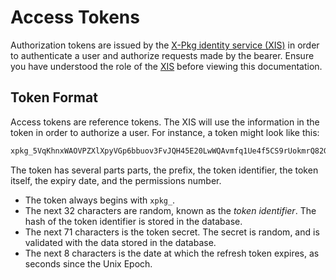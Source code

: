 # Access Tokens

Authorization tokens are issued by the [X-Pkg identity service (XIS)](/xpkg-developers/identity-service.md) in order to authenticate a user and authorize requests made by the bearer. Ensure you have understood the role of the [XIS](/xpkg-developers/identity-service.md) before viewing this documentation.

## Token Format

Access tokens are reference tokens. The XIS will use the information in the token in order to authorize a user. For instance, a token might look like this:

```txt
xpkg_5VqKhnxWAOVPZXlXpyVGp6bbuov3FvJQH45E20LwWQAvmfq1Ue4f5CS9rUokmrQ82GpvCEqS0jOlws3fNL6xEr5NWKeJlQW1xupL8lR6511b12c
```

The token has several parts parts, the prefix, the token identifier, the token itself, the expiry date, and the permissions number.

- The token always begins with `xpkg_`.
- The next 32 characters are random, known as the *token identifier*. The hash of the token identifier is stored in the database.
- The next 71 characters is the token secret. The secret is random, and is validated with the data stored in the database.
- The next 8 characters is the date at which the refresh token expires, as seconds since the Unix Epoch.